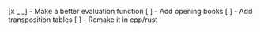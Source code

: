 [x _ _] - Make a better evaluation function 
[ ] - Add opening books
[ ] - Add transposition tables
[ ] - Remake it in cpp/rust